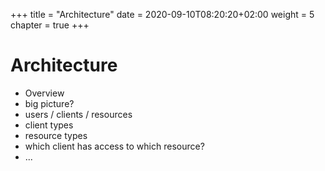 +++
title = "Architecture"
date = 2020-09-10T08:20:20+02:00
weight = 5
chapter = true
+++

# Architecture


* Overview
* big picture?
* users / clients / resources
* client types
* resource types
* which client has access to which resource?
* ...